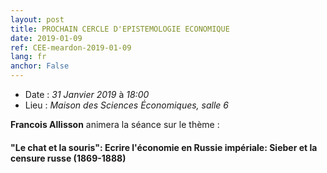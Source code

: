 ```yaml
---
layout: post
title: PROCHAIN CERCLE D'EPISTEMOLOGIE ECONOMIQUE
date: 2019-01-09
ref: CEE-meardon-2019-01-09
lang: fr
anchor: False
---
```


- Date : _31 Janvier 2019_ à _18:00_
- Lieu : _Maison des Sciences Économiques, salle 6_

**Francois Allisson** animera la séance sur le thème :

#### **"Le chat et la souris": Ecrire l'économie en Russie impériale: Sieber et la censure russe (1869-1888)**
